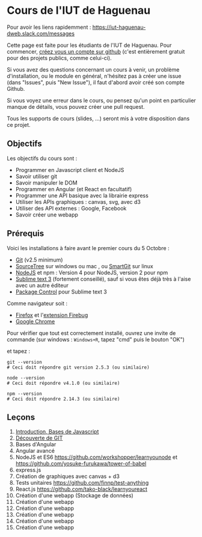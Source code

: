 # Cours de l'IUT de Haguenau

Pour avoir les liens rapidemment : https://iut-haguenau-dweb.slack.com/messages

Cette page est faite pour les étudiants de l'IUT de Haguenau.
Pour commencer, [créez vous un compte sur github](https://github.com/join) (c'est entièrement gratuit pour des projets publics, comme
celui-ci).

Si vous avez des questions concernant un cours à venir, un problème d'installation,
ou le module en général, n'hésitez pas à créer une issue (dans "Issues", puis "New Issue"), il faut
d'abord avoir créé son compte Github.

Si vous voyez une erreur dans le cours, ou pensez qu'un point en particulier manque de détails, vous pouvez créer
une pull request.

Tous les supports de cours (slides, ...) seront mis à votre disposition dans ce projet.

## Objectifs

Les objectifs du cours sont :

 * Programmer en Javascript client et NodeJS
 * Savoir utiliser git
 * Savoir manipuler le DOM
 * Programmer en Angular (et React en facultatif)
 * Programmer une API basique avec la librairie express
 * Utiliser les APIs graphiques : canvas, svg, avec d3
 * Utiliser des API externes : Google, Facebook
 * Savoir créer une webapp

## Prérequis

Voici les installations à faire avant le premier cours du 5 Octobre :

 * [Git](http://git-scm.com/download/win) (v2.5 minimum)
 * [SourceTree](https://www.sourcetreeapp.com/) sur windows ou mac , ou [SmartGit](http://www.syntevo.com/smartgit/) sur linux
 * [NodeJS](https://nodejs.org/en/download/) et npm : Version 4 pour NodeJS, version 2 pour npm
 * [Sublime text 3](http://www.sublimetext.com/3) (fortement conseillé), sauf si vous êtes déjà très à l'aise avec un autre éditeur
 * [Package Control](https://packagecontrol.io/installation) pour Sublime text 3

Comme navigateur soit :

 * [Firefox](https://www.mozilla.org/fr/firefox/new/) et l'[extension Firebug](https://getfirebug.com/downloads/)
 * [Google Chrome](https://www.google.com/chrome/browser/desktop/index.html)

Pour vérifier que tout est correctement installé, ouvrez une invite de commande (sur windows : `Windows+R`, tapez "cmd" puis le bouton "OK")

et tapez :

    git --version
    # Ceci doit répondre git version 2.5.3 (ou similaire)

    node --version
    # Ceci doit répondre v4.1.0 (ou similaire)

    npm --version
    # Ceci doit répondre 2.14.3 (ou similaire)


## Leçons

 1. [Introduction, Bases de Javascript](lessons/01-bases-js.md)
 2. [Découverte de GIT](lessons/02-bases-git.md)
 3. Bases d'Angular
 4. Angular avancé
 5. NodeJS et ES6 https://github.com/workshopper/learnyounode et https://github.com/yosuke-furukawa/tower-of-babel
 6. express.js
 7. Création de graphiques avec canvas + d3
 8. Tests unitaires https://github.com/finnp/test-anything
 9. React.js https://github.com/tako-black/learnyoureact
 10. Création d'une webapp (Stockage de données)
 11. Création d'une webapp
 12. Création d'une webapp
 13. Création d'une webapp
 14. Création d'une webapp
 15. Création d'une webapp

